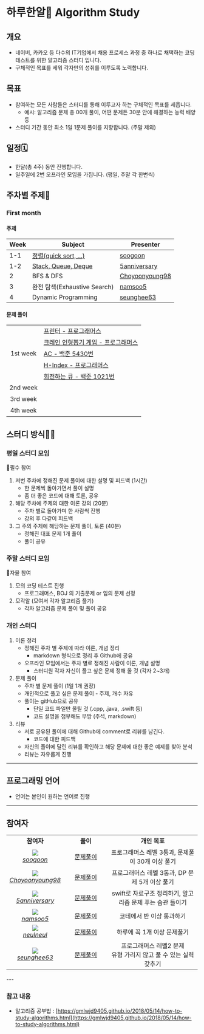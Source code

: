 # 하루한알💊 Algorithm Study

## 개요

- 네이버, 카카오 등 다수의 IT기업에서 채용 프로세스 과정 중 하나로 채택하는 코딩 테스트를 위한 알고리즘 스터디 입니다.
- 구체적인 목표를 세워 각자만의 성취를 이루도록 노력합니다.

## 목표

- 참여하는 모든 사람들은 스터디를 통해 이루고자 하는 구체적인 목표를 세웁니다.
    - 예시: 알고리즘 문제 총 00개 풀이, 어떤 문제든 30분 안에 해결하는 능력 배양 등
- 스터디 기간 동안 최소 1일 1문제 풀이를 지향합니다. (주말 제외)

## 일정🗓

- 한달(총 4주) 동안 진행합니다.
- 일주일에 2번 오프라인 모임을 가집니다. (평일, 주말 각 한번씩)

## 주차별 주제📕

### First month

#### 주제

| Week | Subject                    | Presenter      |
| ---- | -------------------------- | -------------- |
| 1-1  | [정렬(quick sort, ...)](/soogoon/sorting.md) | [soogoon](https://github.com/soogoon) |
| 1-2  | [Stack, Queue, Deque](/Junhyeon/Stack_Queue_Deque.md) | [5anniversary](https://github.com/5anniversary) |
| 2    | BFS & DFS                  | [Choyoonyoung98](https://github.com/Choyoonyoung98) |
| 3    | 완전 탐색(Exhaustive Search) | [namsoo5](https://github.com/namsoo5) |
| 4    | Dynamic Programming        | [seunghee63](https://github.com/seunghee63) |

#### 문제 풀이

<table>
    <tr><td rowspan="5" align="center">1st week</td><td><a href="https://programmers.co.kr/learn/courses/30/lessons/42587">프린터 - 프로그래머스</a></td></tr>
    <tr><td><a href="https://programmers.co.kr/learn/courses/30/lessons/64061">크레인 인형뽑기 게임 - 프로그래머스</a></td></tr>
    <tr><td><a href="https://www.acmicpc.net/problem/5430">AC - 백준 5430번 </a></td></tr>
    <tr><td><a href="https://programmers.co.kr/learn/courses/30/lessons/42747">H-Index - 프로그래머스</a></td></tr>
    <tr><td><a href="https://www.acmicpc.net/problem/1021">회전하는 큐 - 백준 1021번</a></td></tr>
    <tr><td rowspan="5" align="center">2nd week</td><td></td></tr>
    <tr><td></td></tr>
    <tr><td></td></tr>
    <tr><td></td></tr>
    <tr><td></td></tr>
    <tr><td rowspan="5" align="center">3rd week</td><td></td></tr>
    <tr><td></td></tr>
    <tr><td></td></tr>
    <tr><td></td></tr>
    <tr><td></td></tr>
    <tr><td rowspan="5" align="center">4th week</td><td></td></tr>
    <tr><td></td></tr>
    <tr><td></td></tr>
    <tr><td></td></tr>
    <tr><td></td></tr>
</table>

## 스터디 방식👨‍💻

### 평일 스터디 모임

🚨필수 참여

1. 저번 주차에 정해진 문제 풀이에 대한 설명 및 피드백 (1시간)
    - 한 문제씩 돌아가면서 풀이 설명
    - 좀 더 좋은 코드에 대해 토론, 공유
2. 해당 주차에 주제의 대한 이론 강의 (20분)
    - 주차 별로 돌아가며 한 사람씩 진행
    - 강의 후 다같이 피드백
3. 그 주의 주제에 해당하는 문제 풀이, 토론 (40분)
    - 정해진 대표 문제 1개 풀이
    - 풀이 공유

### 주말 스터디 모임

🌟자율 참여

1. 모의 코딩 테스트 진행
    - 프로그래머스, BOJ 의 기출문제 or 임의 문제 선정
2. 모각알 (모여서 각자 알고리즘 풀기)
    - 각자 알고리즘 문제 풀이 및 풀이 공유

### 개인 스터디

1. 이론 정리
    - 정해진 주차 별 주제에 따라 이론, 개념 정리
        - markdown 형식으로 정리 후 Github에 공유
    - 오프라인 모임에서는 주차 별로 정해진 사람이 이론, 개념 설명
        - 스터디원 각자 자신이 풀고 싶은 문제 정해 올 것 (각자 2~3개)
2. 문제 풀이
    - 주차 별 문제 풀이 (1일 1개 권장)
    - 개인적으로 풀고 싶은 문제 풀이 - 주제, 개수 자유
    - 풀이는 gitHub으로 공유
        - 단일 코드 파일만 올릴 것 (.cpp, .java, .swift 등)
        - 코드 설명을 첨부해도 무방 (주석, markdown)
3. 리뷰
    - 서로 공유된 풀이에 대해 Github에 comment로 리뷰를 남긴다.
        - 코드에 대한 피드백
    - 자신의 풀이에 달린 리뷰를 확인하고 해당 문제에 대한 좋은 예제를 찾아 분석
    - 리뷰는 자유롭게 진행

---

## 프로그래밍 언어

- 언어는 본인이 원하는 언어로 진행

---

## 참여자

<table>
    <tr align="center">
        <td><B>참여자<B></td>
        <td width="100"><B>풀이<B></td>
        <td><B>개인 목표<B></td>
    </tr>
    <tr align="center">
        <td>
            <img src="https://github.com/soogoon.png?size=100">
            <br>
            <a href="https://github.com/soogoon"><I>soogoon</I></a>
        </td>
        <td width="100"><a href="/soogoon/soogoon.md">문제풀이</a></td>
        <td>프로그래머스 레벨 3통과, 문제풀이 30개 이상 풀기</td>
    </tr>
    <tr align="center">
        <td>
            <img src="https://github.com/Choyoonyoung98.png?size=100">
            <br>
            <a href="https://github.com/Choyoonyoung98"><I>Choyoonyoung98</I></a>
        </td>
        <td width="100"><a href="">문제풀이</a></td>
        <td>프로그래머스 레벨 3통과, DP 문제 5개 이상 풀기</td>
    </tr>
    <tr align="center">
        <td>
            <img src="https://github.com/5anniversary.png?size=100">
            <br>
            <a href="https://github.com/5anniversary"><I>5anniversary</I></a>
        </td>
        <td width="100"><a href="/Junhyeon">문제풀이</a></td>
        <td>swift로 자료구조 정리하기, 알고리즘 문제 푸는 습관 들이기</td>
    </tr>
    <tr align="center">
        <td>
            <img src="https://github.com/namsoo5.png?size=100">
            <br>
            <a href="https://github.com/namsoo5"><I>namsoo5</I></a>
        </td>
        <td width="100"><a href="/namsoo">문제풀이</a></td>
        <td>코테에서 반 이상 통과하기</td>
    </tr>
    <tr align="center">
        <td>
            <img src="https://github.com/neulneul.png?size=100">
            <br>
            <a href="https://github.com/neulneul"><I>neulneul</I></a>
        </td>
        <td width="100"><a href="">문제풀이</a></td>
        <td>하루에 꼭 1개 이상 문제풀기</td>
    </tr>
    <tr align="center">
        <td>
            <img src="https://github.com/seunghee63.png?size=100">
            <br>
            <a href="https://github.com/seunghee63"><I>seunghee63</I></a>
        </td>
        <td width="100"><a href="">문제풀이</a></td>
        <td>프로그래머스 레벨2 문제<br>유형 가리지 않고 풀 수 있는 실력 갖추기</td>
    </tr>
</table>
---

### 참고 내용
- 알고리즘 공부법 : [https://gmlwjd9405.github.io/2018/05/14/how-to-study-algorithms.html](https://gmlwjd9405.github.io/2018/05/14/how-to-study-algorithms.html)


